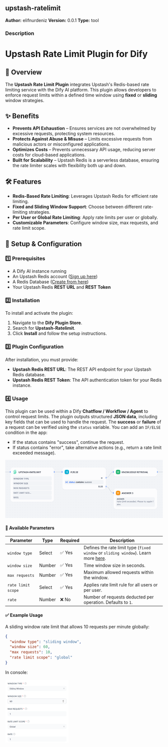 ## upstash-ratelimit

**Author:** elifnurdeniz
**Version:** 0.0.1
**Type:** tool

### Description

# Upstash Rate Limit Plugin for Dify

## 🚀 Overview
The **Upstash Rate Limit Plugin** integrates Upstash's Redis-based rate limiting service with the Dify AI platform. This plugin allows developers to enforce request limits within a defined time window using **fixed** or **sliding** window strategies.

## ✨ Benefits
- **Prevents API Exhaustion** – Ensures services are not overwhelmed by excessive requests, protecting system resources.
- **Protects Against Abuse & Misuse** – Limits excessive requests from malicious actors or misconfigured applications.
- **Optimizes Costs** – Prevents unnecessary API usage, reducing server costs for cloud-based applications.
- **Built for Scalability** – Upstash Redis is a serverless database, ensuring the rate limiter scales with flexibility both up and down.

## 🛠️ Features
- **Redis-Based Rate Limiting**: Leverages Upstash Redis for efficient rate limiting.
- **Fixed and Sliding Window Support**: Choose between different rate-limiting strategies.
- **Per User or Global Rate Limiting**: Apply rate limits per user or globally.
- **Customizable Parameters**: Configure window size, max requests, and rate limit scope.

## 🔧 Setup & Configuration

### 1️⃣ **Prerequisites**
- A Dify AI instance running
- An Upstash Redis account ([Sign up here](https://console.upstash.com/))
- A Redis Database ([Create from here](https://console.upstash.com/redis?teamid=0))
- Your Upstash Redis **REST URL** and **REST Token**

### 2️⃣ **Installation**
To install and activate the plugin:
1. Navigate to the **Dify Plugin Store**.
2. Search for **Upstash-Ratelimit**.
3. Click **Install** and follow the setup instructions.

### 3️⃣ **Plugin Configuration**
After installation, you must provide:
- **Upstash Redis REST URL**: The REST API endpoint for your Upstash Redis database.
- **Upstash Redis REST Token**: The API authentication token for your Redis instance.

### 4️⃣ **Usage**
This plugin can be used within a Dify **Chatflow / Workflow / Agent**  to control request limits.
The plugin outputs structured **JSON data**, including key fields that can be used to handle the request.
The **success** or **failure** of a request can be verified using the `status` variable.
You can add an `IF/ELSE` condition in the app:
* If the status contains "success", continue the request.
* If status contains "error", take alternative actions (e.g., return a rate limit exceeded message).

![image](./_assets/usage.png)


#### 📌 **Available Parameters**
| Parameter        | Type    | Required | Description |
|-----------------|---------|----------|-------------|
| `window type`   | Select  | ✅ Yes   | Defines the rate limit type (`fixed window` or `sliding window`). Learn more [here](https://upstash.com/docs/redis/sdks/ratelimit-py/algorithms). |
| `window size`   | Number  | ✅ Yes   | Time window size in seconds. |
| `max requests`  | Number  | ✅ Yes   | Maximum allowed requests within the window. |
| `rate limit scope` | Select | ✅ Yes  | Applies rate limit rule for all users or per user. |
| `rate`          | Number  | ❌ No   | Number of requests deducted per operation. Defaults to `1`. |

#### ✅ **Example Usage**
A sliding window rate limit that allows 10 requests per minute globally:
```json
{
  "window type": "sliding window",
  "window size": 60,
  "max requests": 10,
  "rate limit scope": "global"
}
```

In console:
<br/>

<img src="./_assets/configuration.png" width=40% />


